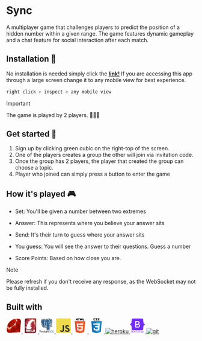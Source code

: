 # Sync

A multiplayer game that challenges players to predict the position of a hidden number within a given range. The game features dynamic gameplay and a chat feature for social interaction after each match.

## Installation :iphone:

No installation is needed simply click the [**link!**](https://www.sync.rodeo/) If you are accessing this app through a large screen change it to any mobile view for best experience. 

```bash
right click > inspect > any mobile view
```

> [!IMPORTANT]
> The game is played by 2 players. :people_holding_hands:

## Get started :muscle:

1. Sign up by clicking green cubic on the right-top of the screen.
2. One of the players creates a group the other will join via invitation code.
3. Once the group has 2 players, the player that created the group can choose a topic.
4. Player who joined can simply press a button to enter the game

## How it's played :video_game:

- Set: You'll be given a number between two extremes

+ Answer: This represents where you believe your answer sits

* Send: It's their turn to guess where your answer sits

- You guess: You will see the answer to their questions. Guess a number

+ Score Points: Based on how close you are.

> [!NOTE]
> Please refresh if you don't receive any response, as the WebSocket may not be fully installed.

## Built with

<a href="https://www.ruby-lang.org/en/" target="_blank" rel="noreferrer"> <img src="https://raw.githubusercontent.com/devicons/devicon/master/icons/ruby/ruby-original.svg" alt="ruby" width="40" height="40"/> </a>
<a href="https://rubyonrails.org" target="_blank" rel="noreferrer"> <img src="https://raw.githubusercontent.com/devicons/devicon/master/icons/rails/rails-original-wordmark.svg" alt="rails" width="40" height="40"/> </a>
<a href="https://www.postgresql.org" target="_blank" rel="noreferrer"> <img src="https://raw.githubusercontent.com/devicons/devicon/master/icons/postgresql/postgresql-original-wordmark.svg" alt="postgresql" width="40" height="40"/> </a>
<a href="https://developer.mozilla.org/en-US/docs/Web/JavaScript" target="_blank" rel="noreferrer"> <img src="https://raw.githubusercontent.com/devicons/devicon/master/icons/javascript/javascript-original.svg" alt="javascript" width="40" height="40"/> </a>
<a href="https://www.w3.org/html/" target="_blank" rel="noreferrer"> <img src="https://raw.githubusercontent.com/devicons/devicon/master/icons/html5/html5-original-wordmark.svg" alt="html5" width="40" height="40"/> </a>
<a href="https://www.w3schools.com/css/" target="_blank" rel="noreferrer"> <img src="https://raw.githubusercontent.com/devicons/devicon/master/icons/css3/css3-original-wordmark.svg" alt="css3" width="40" height="40"/> </a>
<a href="https://heroku.com" target="_blank" rel="noreferrer"> <img src="https://www.vectorlogo.zone/logos/heroku/heroku-icon.svg" alt="heroku" width="40" height="40"/> </a>
<a href="https://getbootstrap.com" target="_blank" rel="noreferrer"> <img src="https://raw.githubusercontent.com/devicons/devicon/master/icons/bootstrap/bootstrap-plain-wordmark.svg" alt="bootstrap" width="40" height="40"/> </a>
<a href="https://git-scm.com/" target="_blank" rel="noreferrer"> <img src="https://www.vectorlogo.zone/logos/git-scm/git-scm-icon.svg" alt="git" width="40" height="40"/> </a>
